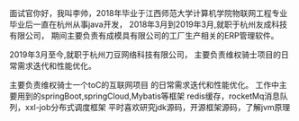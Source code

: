 面试官你好，我叫李帅，2018年毕业于江西师范大学计算机学院物联网工程专业
毕业后一直在杭州从事java开发，
2018年3月到2019年3月,就职于杭州友成科技有限公司，
期间主要负责有成模具有限公司的工厂生产相关的ERP管理软件。

2019年3月至今,就职于杭州刀豆网络科技有限公司，
主要负责维权骑士项目的日常需求迭代和性能优化。

主要负责维权骑士一个toC的互联网项目 的日常需求迭代和性能优化。
工作中主要用到的springBoot,springCloud,Mybatis等框架
redis缓存，rocketMq消息队列，xxl-job分布式调度框架
平时喜欢研究jdk源码，开源框架源码，了解jvm原理